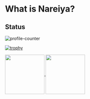 # What is Nareiya?

## Status

![profile-counter](https://komarev.com/ghpvc/?username=i-708&color=grey)

[![trophy](https://github-profile-trophy.vercel.app/?username=i-708&theme=gruvbox&title=Joined2020,Commit,PullRequest,Repositories,Issues)](https://github.com/ryo-ma/github-profile-trophy)

<a href="https://github.com/anuraghazra/convoychat">
  <img align="center" src="https://github-readme-stats.vercel.app/api?username=i-708&show_icons=true&theme=gruvbox", height="130px" />
</a>

<a href="https://github.com/anuraghazra/github-readme-stats">
  <img align="center" src="https://github-readme-stats.vercel.app/api/top-langs/?username=i-708&layout=compact&theme=gruvbox", height="130px"/>
</a>
